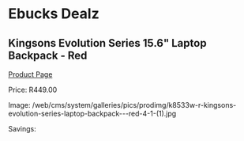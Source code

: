
# Ebucks Dealz
## Kingsons Evolution Series 15.6" Laptop Backpack - Red
[Product Page](https://www.ebucks.com/web/shop/productSelected.do?prodId=1049164719&catId=714997442)

Price: R449.00

Image: /web/cms/system/galleries/pics/prodimg/k8533w-r-kingsons-evolution-series-laptop-backpack---red-4-1-(1).jpg

Savings: 


	